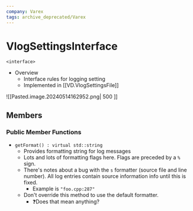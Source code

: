 ```yaml
---
company: Varex
tags: archive_deprecated/Varex
---
```

# VlogSettingsInterface
`<interface>`
- Overview
	- Interface rules for logging setting
	- Implemented in [[VD.VlogSettingsFile]]

![[Pasted.image.20240514162952.png| 500 ]]

## Members
### Public Member Functions
- `getFormat() : virtual std::string`
	- Provides formatting string for log messages
	- Lots and lots of formatting flags here. Flags are preceded by a `%` sign. 
	- There's notes about a bug with the `s` formatter (source file and line number). All log entries contain source information info until this is fixed.
		- Example is `"foo.cpp:287"`
	- Don't override this method to use the default formatter. 
		- ❓Does that mean anything?